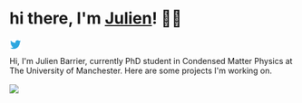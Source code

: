 # hi there, I'm [Julien](https://julienbarrier.eu/)! 👋🏻

<a href="https://twitter.com/Julien Barrier">
  <img align="left" alt="Julien Barrier | Twitter" width="21px" src="https://raw.githubusercontent.com/julienbarrier/.github/master/assets/twitter.svg" />
</a><br />

Hi, I'm Julien Barrier, currently PhD student in Condensed Matter Physics at The
University of Manchester. Here are some projects I'm working on.

<img align="center" src="https://github-readme-stats.vercel.app/api/top-langs/?username=julienbarrier&hide_title=true&count_private=true&hide_border=true&layout=compact&langs_count=6&theme=dracula" />
